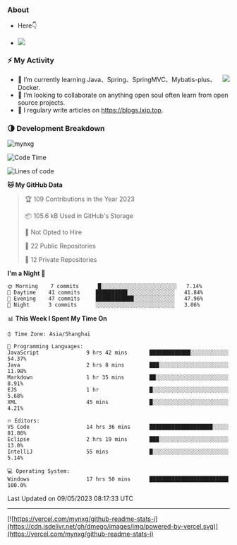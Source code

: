 
### About

- Here👇

- ![](https://komarev.com/ghpvc/?username=mynxg&color=green)
<!-- - ![](https://visitor-badge.glitch.me/badge?page_id=mynxg.mynxg) -->

### ⚡️ My Activity

<img align="right" src="https://github-readme-stats-i.vercel.app/api?username=imnxg&show_icons=true&icon_color=1573B3&hide_title=true&text_color=718096&bg_color=00000000&hide_border=true"/>

<ul>
    <li> 🌱 I’m currently learning Java、Spring、SpringMVC、Mybatis-plus、Docker.</li>
    <li> 👯 I’m looking to collaborate on anything open souI often learn from open source projects.</li>
    <li> 📝 I regulary write articles on <a href="https://blogs.lxip.top">https://blogs.lxip.top</a>.</li>
    <!-- <li> ⚡ Fun fact: I ❤️ 😻.</li> -->
</ul>

<!-- <h3>Github Activity</h3>
<p style="img{display:block;margin:0 auto;}">

[![](https://activity-graph.herokuapp.com/graph?username=mynxg&theme=tokyonight)](https://github.com/ashutosh00710/github-readme-activity-graph)
![keney's github stats](https://github-readme-stats-i.vercel.app/api?username=imnxg&show_icons=true&icon_color=1573B3)
</p> -->
### 🌗 Development Breakdown

<img src="https://komarev.com/ghpvc/?username=mynxg" alt=" mynxg" />

<!--START_SECTION:waka-->
![Code Time](http://img.shields.io/badge/Code%20Time-39%20hrs%2032%20mins-blue)

![Lines of code](https://img.shields.io/badge/From%20Hello%20World%20I%27ve%20Written-37%20Thousand%20lines%20of%20code-blue)

**🐱 My GitHub Data** 

> 🏆 109 Contributions in the Year 2023
 > 
> 📦 105.6 kB Used in GitHub's Storage 
 > 
> 🚫 Not Opted to Hire
 > 
> 📜 22 Public Repositories 
 > 
> 🔑 12 Private Repositories  
 > 
**I'm a Night 🦉** 

```text
🌞 Morning    7 commits      █░░░░░░░░░░░░░░░░░░░░░░░░   7.14% 
🌆 Daytime    41 commits     ██████████░░░░░░░░░░░░░░░   41.84% 
🌃 Evening    47 commits     ████████████░░░░░░░░░░░░░   47.96% 
🌙 Night      3 commits      ░░░░░░░░░░░░░░░░░░░░░░░░░   3.06%

```


📊 **This Week I Spent My Time On** 

```text
⌚︎ Time Zone: Asia/Shanghai

💬 Programming Languages: 
JavaScript               9 hrs 42 mins       █████████████░░░░░░░░░░░░   54.37% 
Java                     2 hrs 8 mins        ███░░░░░░░░░░░░░░░░░░░░░░   11.98% 
Markdown                 1 hr 35 mins        ██░░░░░░░░░░░░░░░░░░░░░░░   8.91% 
EJS                      1 hr                █░░░░░░░░░░░░░░░░░░░░░░░░   5.68% 
XML                      45 mins             █░░░░░░░░░░░░░░░░░░░░░░░░   4.21%

🔥 Editors: 
VS Code                  14 hrs 36 mins      ████████████████████░░░░░   81.86% 
Eclipse                  2 hrs 19 mins       ███░░░░░░░░░░░░░░░░░░░░░░   13.0% 
IntelliJ                 55 mins             █░░░░░░░░░░░░░░░░░░░░░░░░   5.14%

💻 Operating System: 
Windows                  17 hrs 50 mins      █████████████████████████   100.0%

```


 Last Updated on 09/05/2023 08:17:33 UTC
<!--END_SECTION:waka-->

---

[![https://vercel.com/mynxg/github-readme-stats-i](https://cdn.jsdelivr.net/gh/dmego/images/img/powered-by-vercel.svg)](https://vercel.com/mynxg/github-readme-stats-i)
